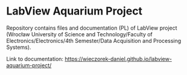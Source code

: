 # LabView Aquarium Project
Repository contains files and documentation (PL) of LabView project (Wrocław University of Science and Technology/Faculty of Electronics/Electronics/4th Semester/Data Acquisition and Processing Systems).

Link to documentation: https://wieczorek-daniel.github.io/labview-aquarium-project/
